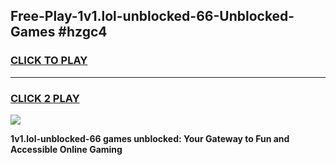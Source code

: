 
## Free-Play-1v1.lol-unblocked-66-Unblocked-Games #hzgc4
<h3>
<a href="https://news.freeplayer.one?title=1v1.lol-unblocked-66&ref=8M">CLICK TO PLAY</a></h3>
<hr>

<h3>
<a href="https://news.freeplayer.one?title=1v1.lol-unblocked-66&ref=8M">CLICK 2 PLAY</a>
  
</h3>

<a href="https://news.freeplayer.one?title=1v1.lol-unblocked-66&ref=8M"><img src="https://clearcache.store/games.png"></a>


**1v1.lol-unblocked-66 games unblocked: Your Gateway to Fun and Accessible Online Gaming**
